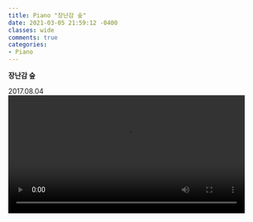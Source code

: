 ```yaml
---
title: Piano "장난감 숲"
date: 2021-03-05 21:59:12 -0400
classes: wide
comments: true
categories:
- Piano
---
```

**장난감 숲**     


2017.08.04    
<video width="480" controls="controls">
  <source src="/assets/video/post17_video1.mp4" type="video/mp4">
</video>  
